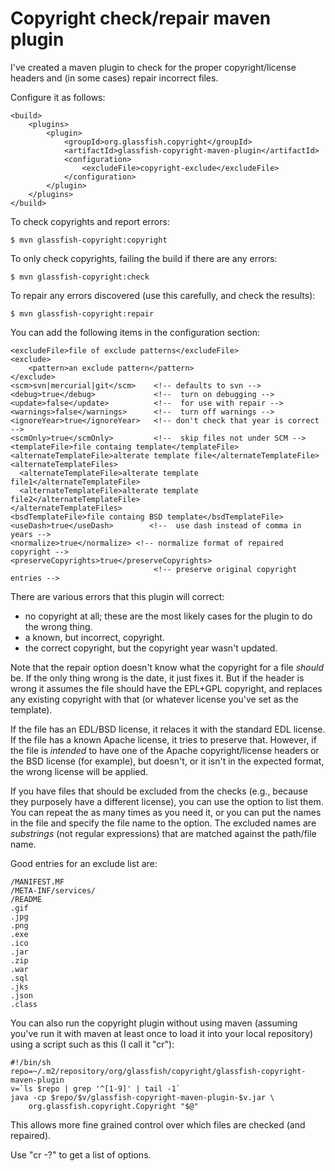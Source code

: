 #   Copyright check/repair maven plugin

I've created a maven plugin to check for the proper copyright/license headers
and (in some cases) repair incorrect files.

Configure it as follows:

    <build>
        <plugins>
            <plugin>
                <groupId>org.glassfish.copyright</groupId>
                <artifactId>glassfish-copyright-maven-plugin</artifactId>
                <configuration>
                    <excludeFile>copyright-exclude</excludeFile>
                </configuration>
            </plugin>
        </plugins>
    </build>

To check copyrights and report errors:

    $ mvn glassfish-copyright:copyright

To only check copyrights, failing the build if there are any errors:

    $ mvn glassfish-copyright:check

To repair any errors discovered (use this carefully, and check the results):

    $ mvn glassfish-copyright:repair

You can add the following items in the configuration section:

    <excludeFile>file of exclude patterns</excludeFile>
    <exclude>
        <pattern>an exclude pattern</pattern>
    </exclude>
    <scm>svn|mercurial|git</scm>    <!-- defaults to svn -->
    <debug>true</debug>             <!--  turn on debugging -->
    <update>false</update>          <!--  for use with repair -->
    <warnings>false</warnings>      <!--  turn off warnings -->
    <ignoreYear>true</ignoreYear>   <!-- don't check that year is correct -->
    <scmOnly>true</scmOnly>         <!--  skip files not under SCM -->
    <templateFile>file containg template</templateFile>
    <alternateTemplateFile>alterate template file</alternateTemplateFile>
    <alternateTemplateFiles>
      <alternateTemplateFile>alterate template file1</alternateTemplateFile>
      <alternateTemplateFile>alterate template file2</alternateTemplateFile>
    </alternateTemplateFiles>
    <bsdTemplateFile>file containg BSD template</bsdTemplateFile>
    <useDash>true</useDash>        <!--  use dash instead of comma in years -->
    <normalize>true</normalize> <!-- normalize format of repaired copyright -->
    <preserveCopyrights>true</preserveCopyrights>
                                    <!-- preserve original copyright entries -->


There are various errors that this plugin will correct:

- no copyright at all; these are the most likely cases for the plugin to
  do the wrong thing.
- a known, but incorrect, copyright.
- the correct copyright, but the copyright year wasn't updated.

Note that the repair option doesn't know what the copyright for a
file *should* be.  If the only thing wrong is the date, it just fixes
it.  But if the header is wrong it assumes the file should have the
EPL+GPL copyright, and replaces any existing copyright with that
(or whatever license you've set as the template).

If the file has an EDL/BSD license, it relaces it with the standard EDL
license.  If the file has a known Apache license, it tries to preserve
that.  However, if the file is *intended* to have one of the Apache
copyright/license headers or the BSD license (for example), but
doesn't, or it isn't in the expected format, the wrong license will
be applied.

If you have files that should be excluded from the checks (e.g.,
because they purposely have a different license), you can use the
<exclude> option to list them.  You can repeat the <pattern> as many times
as you need it, or you can put the names in the file and specify the
file name to the <excludeFile> option.
The excluded names are *substrings* (not regular expressions) that
are matched against the path/file name.

Good entries for an exclude list are:

    /MANIFEST.MF
    /META-INF/services/
    /README
    .gif
    .jpg
    .png
    .exe
    .ico
    .jar
    .zip
    .war
    .sql
    .jks
    .json
    .class


You can also run the copyright plugin without using maven (assuming you've
run it with maven at least once to load it into your local repository) using
a script such as this (I call it "cr"):

    #!/bin/sh
    repo=~/.m2/repository/org/glassfish/copyright/glassfish-copyright-maven-plugin
    v=`ls $repo | grep '^[1-9]' | tail -1`
    java -cp $repo/$v/glassfish-copyright-maven-plugin-$v.jar \
        org.glassfish.copyright.Copyright "$@"

This allows more fine grained control over which files are checked
(and repaired).

Use "cr -?" to get a list of options.
